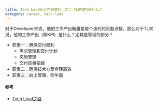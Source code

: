 ```yaml
---
title: Tech Lead从入门到放弃（二）：TL的KPI是什么？
category: career, tech-lead
---
```


对于Developer来说，他的工作产出衡量是每个迭代的贡献点数。那么对于TL来说，他的工作产出（即KPI）是什么？尤其是管理的部分？

* 职责一：确保交付顺利
  * 需求管理和交付计划
  * 风险管理
  * 交付质量把控
* 职责二：确保技术方案合理高效
* 职责三：向上管理，吹牛逼

#### 参考

* [Tech Lead之路]()
